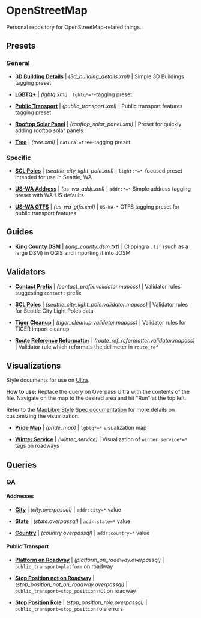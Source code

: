 # OpenStreetMap

Personal repository for OpenStreetMap-related things.

## Presets

### General

* **[3D Building Details](https://github.com/Lumikeiju/openstreetmap/blob/main/presets/3d_building_details.xml)** | *(3d_building_details.xml)* | Simple 3D Buildings tagging preset

* **[LGBTQ+](https://github.com/Lumikeiju/openstreetmap/blob/main/presets/lgbtq.xml)** | *(lgbtq.xml)* | `lgbtq*=*`-tagging preset

* **[Public Transport](https://github.com/Lumikeiju/openstreetmap/blob/main/presets/public_transport.xml)** | *(public_transport.xml)* | Public transport features tagging preset

* **[Rooftop Solar Panel](https://github.com/Lumikeiju/openstreetmap/blob/main/presets/rooftop_solar_panel.xml)** | *(rooftop_solar_panel.xml)* | Preset for quickly adding rooftop solar panels

* **[Tree](https://github.com/Lumikeiju/openstreetmap/blob/main/presets/tree.xml)** | *(tree.xml)* | `natural=tree`-tagging preset

### Specific

* **[SCL Poles](https://github.com/Lumikeiju/openstreetmap/blob/main/presets/seattle_city_light_pole.xml)** | *(seattle_city_light_pole.xml)* | `light:*=*`-focused preset intended for use in Seattle, WA

* **[US-WA Address](https://github.com/Lumikeiju/openstreetmap/blob/main/presets/us-wa_addr.xml)** | *(us-wa_addr.xml)* | `addr:*=*` Simple address tagging preset with WA-US defaults

* **[US-WA GTFS](https://github.com/Lumikeiju/openstreetmap/blob/main/presets/us-wa_gtfs.xml)** | *(us-wa_gtfs.xml)* | `US-WA-*` GTFS tagging preset for public transport features

## Guides

* **[King County DSM](https://github.com/Lumikeiju/openstreetmap/blob/main/guides/king_county_dsm.txt)** | *(king_county_dsm.txt)* | Clipping a `.tif` (such as a large DSM) in QGIS and importing it into JOSM

## Validators

* **[Contact Prefix](https://github.com/Lumikeiju/openstreetmap/blob/main/validators/contact_prefix.validator.mapcss)** | *(contact_prefix.validator.mapcss)* | Validator rules suggesting `contact:` prefix

* **[SCL Poles](https://github.com/Lumikeiju/openstreetmap/blob/main/validators/seattle_city_light_pole.validator.mapcss)** | *(seattle_city_light_pole.validator.mapcss)* | Validator rules for Seattle City Light Poles data

* **[Tiger Cleanup](https://github.com/Lumikeiju/openstreetmap/blob/main/validators/tiger_cleanup.validator.mapcss)** | *(tiger_cleanup.validator.mapcss)* | Validator rules for TIGER import cleanup

* **[Route Reference Reformatter](https://github.com/Lumikeiju/openstreetmap/blob/main/validators/route_ref_reformatter.validator.mapcss)** | *(route_ref_reformatter.validator.mapcss)* | Validator rule which reformats the delimeter in `route_ref`

## Visualizations

Style documents for use on [Ultra](https://overpass-ultra.us/). 

**How to use:** Replace the query on Overpass Ultra with the contents of the file. Navigate on the map to the desired area and hit "Run" at the top left.

Refer to the [MapLibre Style Spec documentation](https://maplibre.org/maplibre-style-spec/) for more details on customizing the visualization.

* **[Pride Map](https://github.com/Lumikeiju/openstreetmap/blob/main/visualizations/pride_map)** | *(pride_map)* | `lgbtq*=*` visualization map

* **[Winter Service](https://github.com/Lumikeiju/openstreetmap/blob/main/visualizations/winter_service)** | *(winter_service)* | Visualization of `winter_service*=*` tags on roadways

## Queries

### QA

#### Addresses

* **[City](https://github.com/Lumikeiju/openstreetmap/blob/main/queries/qa/addresses/city.overpassql)** | *(city.overpassql)* | `addr:city=*` value

* **[State](https://github.com/Lumikeiju/openstreetmap/blob/main/queries/qa/addresses/state.overpassql)** | *(state.overpassql)* | `addr:state=*` value

* **[Country](https://github.com/Lumikeiju/openstreetmap/blob/main/queries/qa/addresses/country.overpassql)** | *(country.overpassql)* | `addr:country=*` value

#### Public Transport

* **[Platform on Roadway](https://github.com/Lumikeiju/openstreetmap/blob/main/queries/qa/public_transport/platform_on_roadway.overpassql)** | *(platform_on_roadway.overpassql)* | `public_transport=platform` on roadway

* **[Stop Position not on Roadway](https://github.com/Lumikeiju/openstreetmap/blob/main/queries/qa/public_transport/stop_position_not_on_roadway.overpassql)** | *(stop_position_not_on_roadway.overpassql)* | `public_transport=stop_position` not on roadway

* **[Stop Position Role](https://github.com/Lumikeiju/openstreetmap/blob/main/queries/qa/public_transport/stop_position_role.overpassql)** | *(stop_position_role.overpassql)* | `public_transport=stop_position` role errors

